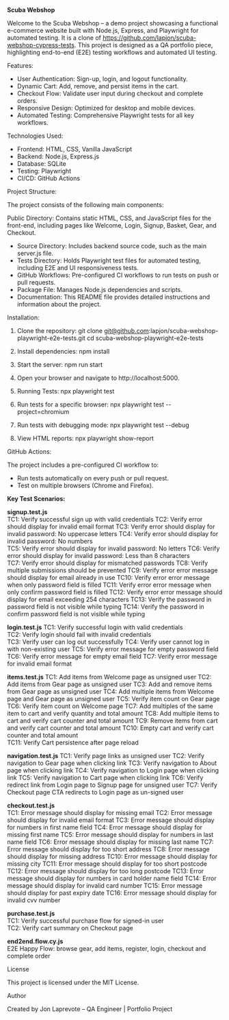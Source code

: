 **Scuba Webshop**

Welcome to the Scuba Webshop – a demo project showcasing a functional e-commerce website built with Node.js, Express, and Playwright for automated testing. It is a clone of https://github.com/lapjon/scuba-webshop-cypress-tests. This project is designed as a QA portfolio piece, highlighting end-to-end (E2E) testing workflows and automated UI testing.

Features:

- User Authentication: Sign-up, login, and logout functionality.
- Dynamic Cart: Add, remove, and persist items in the cart.
- Checkout Flow: Validate user input during checkout and complete orders.
- Responsive Design: Optimized for desktop and mobile devices.
- Automated Testing: Comprehensive Playwright tests for all key workflows.

Technologies Used:

- Frontend: HTML, CSS, Vanilla JavaScript
- Backend: Node.js, Express.js
- Database: SQLite
- Testing: Playwright
- CI/CD: GitHub Actions

Project Structure:

The project consists of the following main components:

Public Directory: Contains static HTML, CSS, and JavaScript files for the front-end, including pages like Welcome, Login, Signup, Basket, Gear, and Checkout.
* Source Directory: Includes backend source code, such as the main server.js file.
* Tests Directory: Holds Playwright test files for automated testing, including E2E and UI responsiveness tests.
* GitHub Workflows: Pre-configured CI workflows to run tests on push or pull requests.
* Package File: Manages Node.js dependencies and scripts.
* Documentation: This README file provides detailed instructions and information about the project.

Installation:

1. Clone the repository:
git clone git@github.com:lapjon/scuba-webshop-playwright-e2e-tests.git
cd scuba-webshop-playwright-e2e-tests

2. Install dependencies:
npm install

3. Start the server:
npm run start

4. Open your browser and navigate to http://localhost:5000.



1. Running Tests:
npx playwright test

2. Run tests for a specific browser:
npx playwright test --project=chromium

3. Run tests with debugging mode:
npx playwright test --debug

4. View HTML reports:
npx playwright show-report


GitHub Actions:

The project includes a pre-configured CI workflow to:

* Run tests automatically on every push or pull request.
* Test on multiple browsers (Chrome and Firefox).


**Key Test Scenarios:**

**signup.test.js**    
TC1: Verify successful sign up with valid credentials
TC2: Verify error should display for invalid email format
TC3: Verify error should display for invalid password: No uppercase letters
TC4: Verify error should display for invalid password: No numbers                  
TC5: Verify error should display for invalid password: No letters
TC6: Verify error should display for invalid password: Less than 8 characters            
TC7: Verify error should display for mismatched passwords
TC8: Verify multiple submissions should be prevented
TC9: Verify error error message should display for email already in use
TC10: Verify error error message when only password field is filled
TC11: Verify error error message when only confirm password field is filled
TC12: Verify error error message should display for email exceeding 254 characters
TC13: Verify the password in password field is not visible while typing
TC14: Verify the password in confirm password field is not visible while typing

**login.test.js**
TC1: Verify successful login with valid credentials     
TC2: Verify login should fail with invalid credentials           
TC3: Verify user can log out successfully
TC4: Verify user cannot log in with non-existing user
TC5: Verify error message for empty password field
TC6: Verify error message for empty email field
TC7: Verify error message for invalid email format

**items.test.js**
TC1: Add items from Welcome page as unsigned user
TC2: Add items from Gear page as unsigned user
TC3: Add and remove items from Gear page as unsigned user
TC4: Add multiple items from Welcome page and Gear page as unsigned user
TC5: Verify item count on Gear page
TC6: Verify item count on Welcome page
TC7: Add multiples of the same item to cart and verify quantity and total amount
TC8: Add multiple items to cart and verify cart counter and total amount 
TC9: Remove items from cart and verify cart counter and total amount
TC10: Empty cart and verify cart counter and total amount  
TC11: Verify Cart persistence after page reload   

**navigation.test.js**
TC1: Verify page links as unsigned user
TC2: Verify navigation to Gear page when clicking link
TC3: Verify navigation to About page when clicking link
TC4: Verify navigation to Login page when clicking link
TC5: Verify navigation to Cart page when clicking link
TC6: Verify redirect link from Login page to Signup page for unsigned user
TC7: Verify Checkout page CTA redirects to Login page as un-signed user

**checkout.test.js**    
TC1: Error message should display for missing email
TC2: Error message should display for invalid email format
TC3: Error message should display for numbers in first name field
TC4: Error message should display for missing first name 
TC5: Error message should display for numbers in last name field
TC6: Error message should display for missing last name 
TC7: Error message should display for too short address
TC8: Error message should display for missing address
TC10: Error message should display for missing city
TC11: Error message should display for too short postcode
TC12: Error message should display for too long postcode
TC13: Error message should display for numbers in card holder name field
TC14: Error message should display for invalid card number
TC15: Error message should display for past expiry date
TC16: Error message should display for invalid cvv number

**purchase.test.js**     
TC1: Verify successful purchase flow for signed-in user           
TC2: Verify cart summary on Checkout page  

**end2end.flow.cy.js**    
E2E Happy Flow: browse gear, add items, register, login, checkout and complete order



License

This project is licensed under the MIT License.

Author

Created by Jon Laprevote – QA Engineer | Portfolio Project
